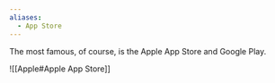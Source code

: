 ```yaml
---
aliases:
  - App Store
---
```

The most famous, of course, is the Apple App Store and Google Play.  

![[Apple#Apple App Store]]